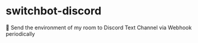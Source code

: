 # switchbot-discord
🌅 Send the environment of my room to Discord Text Channel via Webhook periodically
